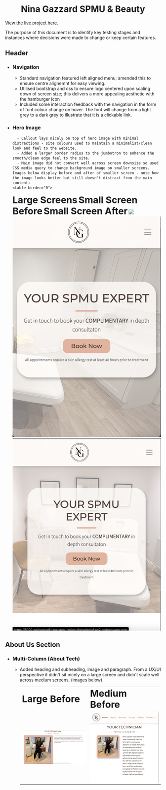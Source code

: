 <h1 align="center">Nina Gazzard SPMU & Beauty</h1>

[View the live project here.](https://sdthomas91.github.io/ng-spmu-milestone/)

The purpose of this document is to identify key testing stages and instances where decisions were made to change or keep certain features.

## Header

- ### Navigation

  - Standard navigation featured left aligned menu; amended this to ensure centre alignemnt for easy viewing.
  - Utilised bootstrap and css to ensure logo centered upon scaling down of screen size; this delivers a more appealing aesthetic with the hamburger icon
  - Included some interaction feedback with the navigation in the form of font colour change on hover. The font will change from a light grey to a dark grey to illustrate that it is a clickable link.

- ### Hero Image
        - Callout lays nicely on top of hero image with minimal distractions - site colours used to maintain a minimalist/clean look and feel to the website.
        - Added a larger border radius to the jumbotron to enhance the smooth/clean edge feel to the site.
        - Main image did not convert well across screen downsize so used CSS media query to change background image on smaller screens. Images below display before and after of smaller screen - note how the image looks better but still doesn't distract from the main content:
      <table border="0">
     <tr>
        <td><b style="font-size:30px">Large Screens</b></td>
        <td><b style="font-size:30px">Small Screen Before</b></td>
        <td><b style="font-size:30px">Small Screen After</b></td>
     </tr>
     <tr>
        <td><img src="/assets/images/lg-screen-hero-ss.png"></td>
        <td><img src="/assets/images/sml-screen-hero-ss-before.png"></td>
        <td><img src="/assets/images/sml-screen-hero-ss-after.png"></td>
     </tr>
  </table>

## About Us Section

- ### Multi-Column (About Tech)
  - Added heading and subheading, image and paragraph. From a UX/UI perspective it didn't sit nicely on a large screen and didn't scale well across medium screens. (images below)
    <table border="0">
   <tr>
      <td><b style="font-size:30px">Large Before</b></td>
      <td><b style="font-size:30px">Medium Before</b></td>
   </tr>
   <tr>
      <td><img src="/assets/images/lg-screen-about-before.png"></td>
      <td><img src="/assets/images/med-screen-about-before.png"></td>
   </tr>
  </table>
